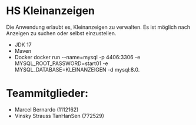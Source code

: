 # HS Kleinanzeigen
Die Anwendung erlaubt es, Kleinanzeigen zu verwalten. Es ist möglich nach Anzeigen zu suchen oder 
selbst einzustellen.

* JDK 17
* Maven
* Docker
docker run --name=mysql -p 4406:3306 -e MYSQL_ROOT_PASSWORD=start01 -e MYSQL_DATABASE=KLEINANZEIGEN -d mysql:8.0.

# Teammitglieder:
* Marcel Bernardo (1112162)
* Vinsky Strauss TanHanSen (772529)
